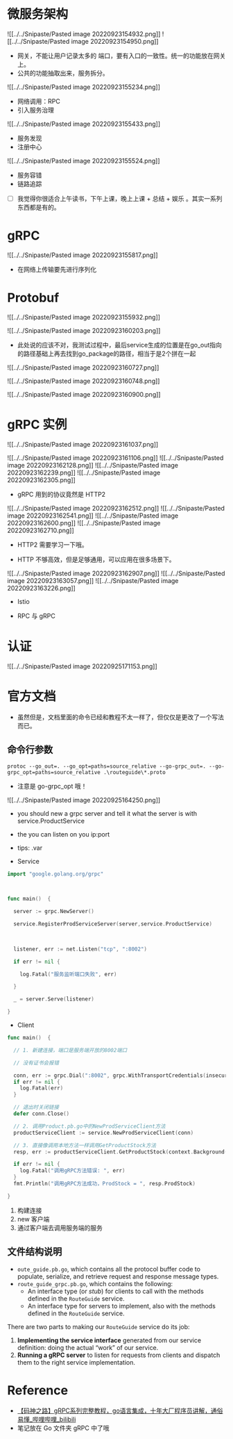 # 微服务架构
![[../../Snipaste/Pasted image 20220923154932.png]]
![[../../Snipaste/Pasted image 20220923154950.png]]
- 网关，不能让用户记录太多的 端口，要有入口的一致性。统一的功能放在网关上。
- 公共的功能抽取出来，服务拆分。

![[../../Snipaste/Pasted image 20220923155234.png]]
- 网络调用：RPC
- 引入服务治理

![[../../Snipaste/Pasted image 20220923155433.png]]
- 服务发现
- 注册中心

![[../../Snipaste/Pasted image 20220923155524.png]]
- 服务容错
- 链路追踪

- [ ] 我觉得你很适合上午读书，下午上课，晚上上课 + 总结 + 娱乐 。其实一系列东西都是有的。

# gRPC
![[../../Snipaste/Pasted image 20220923155817.png]]
- 在网络上传输要先进行序列化

# Protobuf
![[../../Snipaste/Pasted image 20220923155932.png]]

![[../../Snipaste/Pasted image 20220923160203.png]]
- 此处说的应该不对，我测试过程中，最后service生成的位置是在go_out指向的路径基础上再去找到go_package的路径，相当于是2个拼在一起

![[../../Snipaste/Pasted image 20220923160727.png]]

![[../../Snipaste/Pasted image 20220923160748.png]]

![[../../Snipaste/Pasted image 20220923160900.png]]

# gRPC 实例
![[../../Snipaste/Pasted image 20220923161037.png]]

![[../../Snipaste/Pasted image 20220923161106.png]]
![[../../Snipaste/Pasted image 20220923162128.png]]
![[../../Snipaste/Pasted image 20220923162239.png]]
![[../../Snipaste/Pasted image 20220923162305.png]]
- gRPC 用到的协议竟然是 HTTP2

![[../../Snipaste/Pasted image 20220923162512.png]]
![[../../Snipaste/Pasted image 20220923162541.png]]
![[../../Snipaste/Pasted image 20220923162600.png]]
![[../../Snipaste/Pasted image 20220923162710.png]]
- HTTP2 需要学习一下哦。

- HTTP 不够高效，但是足够通用，可以应用在很多场景下。

![[../../Snipaste/Pasted image 20220923162907.png]]
![[../../Snipaste/Pasted image 20220923163057.png]]
![[../../Snipaste/Pasted image 20220923163226.png]]
- Istio

- RPC 与 gRPC
# 认证
![[../../Snipaste/Pasted image 20220925171153.png]]




# 官方文档
- 虽然但是，文档里面的命令已经和教程不太一样了，但仅仅是更改了一个写法而已。

## 命令行参数
```shell
protoc --go_out=. --go_opt=paths=source_relative --go-grpc_out=. --go-grpc_opt=paths=source_relative .\routeguide\*.proto
```
- 注意是 go-grpc_opt 哦！

![[../../Snipaste/Pasted image 20220925164250.png]]
- you should new a grpc server and tell it what the server is with service.ProductService
- the you can listen on you ip:port
- tips: .var

- Service
```go
import "google.golang.org/grpc"

  

func main()  {

  server := grpc.NewServer()

  service.RegisterProdServiceServer(server,service.ProductService)

  

  listener, err := net.Listen("tcp", ":8002")

  if err != nil {

    log.Fatal("服务监听端口失败", err)

  }

  _ = server.Serve(listener)

}
```


- Client
```go
func main()  {

  // 1. 新建连接，端口是服务端开放的8002端口

  // 没有证书会报错

  conn, err := grpc.Dial(":8002", grpc.WithTransportCredentials(insecure.NewCredentials()))
  if err != nil {
    log.Fatal(err)
  }

  // 退出时关闭链接
  defer conn.Close()

  // 2. 调用Product.pb.go中的NewProdServiceClient方法
  productServiceClient := service.NewProdServiceClient(conn)

  // 3. 直接像调用本地方法一样调用GetProductStock方法
  resp, err := productServiceClient.GetProductStock(context.Background(), &service.ProductRequest{ProdId: 233})

  if err != nil {
    log.Fatal("调用gRPC方法错误: ", err)
  }
  fmt.Println("调用gRPC方法成功，ProdStock = ", resp.ProdStock)

}
```
1. 构建连接
2. new 客户端
3. 通过客户端去调用服务端的服务


## 文件结构说明
- `oute_guide.pb.go`, which contains all the protocol buffer code to populate, serialize, and retrieve request and response message types.
- `route_guide_grpc.pb.go`, which contains the following:
    - An interface type (or _stub_) for clients to call with the methods defined in the `RouteGuide` service.
    - An interface type for servers to implement, also with the methods defined in the `RouteGuide` service.

There are two parts to making our `RouteGuide` service do its job:
1. **Implementing the service interface** generated from our service definition: doing the actual “work” of our service.
2. **Running a gRPC server** to listen for requests from clients and dispatch them to the right service implementation.



# Reference
- [【码神之路】gRPC系列完整教程，go语言集成，十年大厂程序员讲解，通俗易懂_哔哩哔哩_bilibili](https://www.bilibili.com/video/BV16Z4y117yz/?spm_id_from=333.337.search-card.all.click&vd_source=25509bb582bc4a25d86d871d5cdffca3)
- 笔记放在 Go 文件夹 gRPC 中了哦
